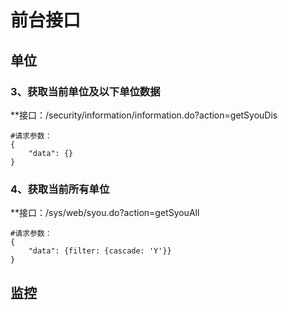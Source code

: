 # 前台接口

## 单位

### 3、获取当前单位及以下单位数据
**接口：/security/information/information.do?action=getSyouDis
```
#请求参数：
{
	"data": {}
}
```
### 4、获取当前所有单位
**接口：/sys/web/syou.do?action=getSyouAll
```
#请求参数：
{
	"data": {filter: {cascade: 'Y'}}
}
```

## 监控
